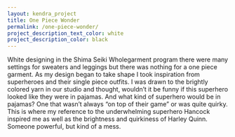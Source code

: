 ```yaml
---
layout: kendra_project
title: One Piece Wonder
permalink: /one-piece-wonder/
project_description_text_color: white
project_description_color: black
---
```

White designing in the Shima Seiki Wholegarment program there were many settings for sweaters and leggings but there was nothing for a one piece garment. As my design began to take shape I took inspiration from superheroes and their single piece outfits. I was drawn to the brightly colored yarn in our studio and thought, wouldn’t it be funny if this superhero looked like they were in pajamas. And what kind of superhero would be in pajamas? One that wasn’t always “on top of their game” or was quite quirky. This is where my reference to the underwhelming superhero Hancock inspired me as well as the brightness and quirkiness of Harley Quinn. Someone powerful, but kind of a mess.